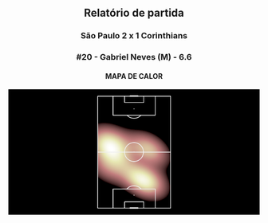 <h2 style="text-align: center;">Relatório de partida</h3>

<h3 style="text-align: center;">São Paulo 2 x 1 Corinthians</h3>

<h3 style="text-align: center;">#20 - Gabriel Neves (M) - 6.6</h3>

<h4 style="text-align: center;">MAPA DE CALOR</h3>
<img src=heatmaps/11067371_875294.png>